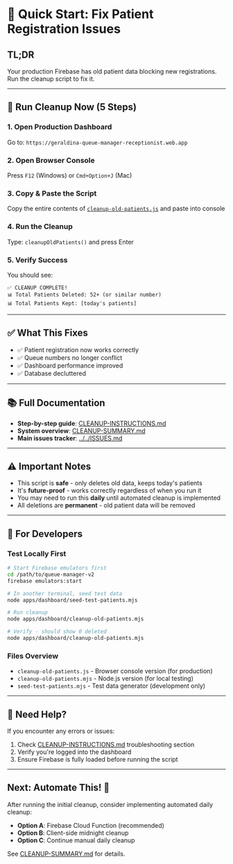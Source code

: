 # 🧹 Quick Start: Fix Patient Registration Issues

## TL;DR

Your production Firebase has old patient data blocking new registrations. Run the cleanup script to fix it.

---

## 🚀 Run Cleanup Now (5 Steps)

### 1. Open Production Dashboard
Go to: `https://geraldina-queue-manager-receptionist.web.app`

### 2. Open Browser Console
Press `F12` (Windows) or `Cmd+Option+J` (Mac)

### 3. Copy & Paste the Script
Copy the entire contents of [`cleanup-old-patients.js`](cleanup-old-patients.js) and paste into console

### 4. Run the Cleanup
Type: `cleanupOldPatients()` and press Enter

### 5. Verify Success
You should see:
```
✅ CLEANUP COMPLETE!
📊 Total Patients Deleted: 52+ (or similar number)
📊 Total Patients Kept: [today's patients]
```

---

## ✅ What This Fixes

- ✅ Patient registration now works correctly
- ✅ Queue numbers no longer conflict
- ✅ Dashboard performance improved
- ✅ Database decluttered

---

## 📚 Full Documentation

- **Step-by-step guide**: [CLEANUP-INSTRUCTIONS.md](CLEANUP-INSTRUCTIONS.md)
- **System overview**: [CLEANUP-SUMMARY.md](CLEANUP-SUMMARY.md)
- **Main issues tracker**: [../../ISSUES.md](../../ISSUES.md)

---

## ⚠️ Important Notes

- This script is **safe** - only deletes old data, keeps today's patients
- It's **future-proof** - works correctly regardless of when you run it
- You may need to run this **daily** until automated cleanup is implemented
- All deletions are **permanent** - old patient data will be removed

---

## 🔧 For Developers

### Test Locally First
```bash
# Start Firebase emulators first
cd /path/to/queue-manager-v2
firebase emulators:start

# In another terminal, seed test data
node apps/dashboard/seed-test-patients.mjs

# Run cleanup
node apps/dashboard/cleanup-old-patients.mjs

# Verify - should show 0 deleted
node apps/dashboard/cleanup-old-patients.mjs
```

### Files Overview
- `cleanup-old-patients.js` - Browser console version (for production)
- `cleanup-old-patients.mjs` - Node.js version (for local testing)
- `seed-test-patients.mjs` - Test data generator (development only)

---

## 🤝 Need Help?

If you encounter any errors or issues:
1. Check [CLEANUP-INSTRUCTIONS.md](CLEANUP-INSTRUCTIONS.md) troubleshooting section
2. Verify you're logged into the dashboard
3. Ensure Firebase is fully loaded before running the script

---

## Next: Automate This! 🤖

After running the initial cleanup, consider implementing automated daily cleanup:
- **Option A**: Firebase Cloud Function (recommended)
- **Option B**: Client-side midnight cleanup
- **Option C**: Continue manual daily cleanup

See [CLEANUP-SUMMARY.md](CLEANUP-SUMMARY.md#long-term-recommendations) for details.
